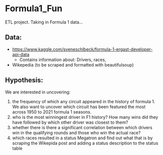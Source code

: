 # Formula1_Fun
ETL project. Taking in Formula 1 data...


## Data:
- https://www.kaggle.com/sveneschlbeck/formula-1-ergast-developer-api-data
  - Contains information about: Drivers, races,
- Wikepedia (to be scraped and formatted with beautifulsoup)

## Hypothesis:
We are interested in uncovering:
1) the frequency of which any circuit appeared in the history of formula 1. We also want to uncover which circuit has been featured the most across 1950 to 2021 formula 1 seasons.
2) who is the most winningest driver in F1 history? How many wins did they have followed by which other driver was closest to them?
3) whether there is there a significant correlation between which drivers win in the qualifying rounds and those who win the actual race?
4) which races resulted in a status Megatron and find out what that is by scraping the Wikepida post and adding a status description to the status table
